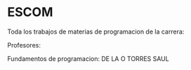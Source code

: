 # ESCOM
Toda los trabajos de materias de programacion de la carrera:

Profesores:

Fundamentos de programacion: DE LA O TORRES SAUL